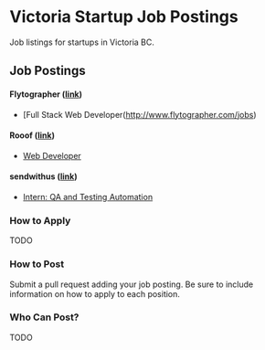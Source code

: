 # Victoria Startup Job Postings

Job listings for startups in Victoria BC.

## Job Postings

#### Flytographer ([link](http://www.flytographer.com/))
* [Full Stack Web Developer(http://www.flytographer.com/jobs)

#### Rooof ([link](https://www.rooof.com/))
* [Web Developer](rooof/posting.md)

#### sendwithus ([link](https://www.sendwithus.com))
* [Intern: QA and Testing Automation](sendwithus/intern.md)

### How to Apply

TODO

### How to Post

Submit a pull request adding your job posting. Be sure to include information on how to apply to each position.

### Who Can Post?

TODO
